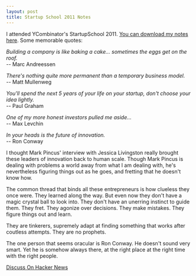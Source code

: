 ```yaml
---
layout: post
title: Startup School 2011 Notes
---
```


I attended YCombinator's StartupSchool 2011. [You can download my notes
here](/startup/sus2011.txt). Some memorable quotes:

_Building a company is like baking a cake... sometimes the eggs get on the roof._
<br/>-- Marc Andreessen

_There's nothing quite more permanent than a temporary business model._
<br/>-- Matt Mullenweg

_You'll spend the next 5 years of your life on your startup, don't choose your idea lightly._
<br/>-- Paul Graham

_One of my more honest investors pulled me aside..._
<br/>-- Max Levchin

_In your heads is the future of innovation._
<br/>-- Ron Conway

I thought Mark Pincus' interview with Jessica Livingston really brought these
leaders of innovation back to human scale. Though Mark Pincus is dealing with
problems a world away from what I am dealing with, he's nevertheless figuring
things out as he goes, and fretting that he doesn't know how.

The common thread that binds all these entrepreneurs is how clueless they once
were. They learned along the way. But even now they don't have a magic crystal
ball to look into. They don't have an unerring instinct to guide them. They
fret. They agonize over decisions. They make mistakes. They figure things
out and learn.

They are tinkerers, supremely adapt at finding something that works after
coutless attempts. They are no prophets.

The one person that seems oracular is Ron Conway. He doesn't sound very
smart. Yet he is somehow always there, at the right place at the right time with
the right people.

[Discuss On Hacker News](http://news.ycombinator.com/item?id=3174530)
